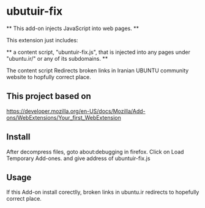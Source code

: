 # ubutuir-fix

** This add-on injects JavaScript into web pages. **

This extension just includes:

** a content script, "ubuntuir-fix.js", that is injected into any pages
under "ubuntu.ir/" or any of its subdomains. **

The content script Redirects broken links in Iranian UBUNTU community website
to hopfully correct place.

## This project based on 

https://developer.mozilla.org/en-US/docs/Mozilla/Add-ons/WebExtensions/Your_first_WebExtension

## Install

After decompress files, goto about:debugging in firefox.
Click on Load Temporary Add-ones.
and give address of ubuntuir-fix.js

## Usage

If this Add-on install corectlly, broken links in ubuntu.ir redirects to hopefully
correct place.
